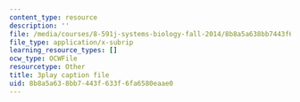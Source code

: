 ```yaml
---
content_type: resource
description: ''
file: /media/courses/8-591j-systems-biology-fall-2014/8b8a5a638bb7443f633f6fa6580eaae0_cT855rpX8bc.srt
file_type: application/x-subrip
learning_resource_types: []
ocw_type: OCWFile
resourcetype: Other
title: 3play caption file
uid: 8b8a5a63-8bb7-443f-633f-6fa6580eaae0
---
```

